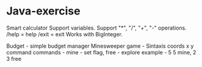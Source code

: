 # Java-exercise

Smart calculator
Support variables.
Support "*", "/", "+", "-" operations.
/help = help
/exit = exit
Works with BigInteger.

Budget - simple budget manager
Minesweeper game - Sintaxis coords x y command commands - mine - set flag, free - explore example - 5 5 mine, 2 3 free
